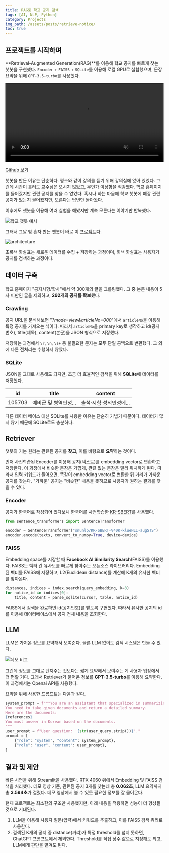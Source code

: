 ```yaml
---
title: RAG로 학교 공지 검색
tags: [AI, NLP, Python]
category: Projects 
img_path: /assets/posts/retrieve-notice/
toc: true
---
```


## 프로젝트를 시작하며

**Retrieval-Augmented Generation(RAG)**를 이용해 학교 공지를 빠르게 찾는 챗봇을 구현했다. `Encoder` + `FAISS` + `SQLite`를 이용해 로컬 GPU로 실험했으며, 문장 요약을 위해 `GPT-3.5-turbo`를 사용했다.

<video src="https://github.com/user-attachments/assets/a7f7a292-75cb-4493-8411-5ded8fa783e9" width="100%" controls muted></video>

[Github 보기](https://github.com/denev6/retrieve-notice)

챗봇을 만든 이유는 단순하다. 평소와 같이 강의를 듣기 위해 강의실에 앉아 있었다. 그런데 시간이 흘러도 교수님은 오시지 않았고, 무언가 이상함을 직감했다. 학교 홈페이지를 들어갔지만 관련 공지를 찾을 수 없었다. 혹시나 하는 마음에 학교 챗봇에 폐강 관련 공지가 있는지 물어봤지만, 모른다는 답변만 돌아왔다.

이후에도 챗봇을 이용해 여러 실험을 해봤지만 계속 모른다는 이야기만 반복했다.

![학교 챗봇 예시](kingo.png)

그래서 그날 밤 혼자 만든 챗봇이 바로 이 [프로젝트](https://github.com/denev6/retrieve-notice)다.

![architecture](overview.png)

초록색 화살표는 새로운 데이터를 수집 + 저장하는 과정이며, 회색 화살표는 사용자가 공지를 검색하는 과정이다.

## 데이터 구축

학교 홈페이지 "공지사항/학사"에서 약 300개의 글을 크롤링했다. 그 중 본문 내용이 5자 미만인 글을 제외하고, **292개의 공지를 확보**했다.

### Crawling

공지 URL을 분석해보면 "*?mode=view&articleNo=000*"에서 `articleNo`을 이용해 특정 공지를 가져오는 식이다. 따라서 `articleNo`을 primary key로 생각하고 id(공지번호), title(제목), content(본문)을 JSON 형식으로 저장했다.

저장하는 과정에서 `\r`, `\n`, `\s+` 등 불필요한 문자는 모두 단일 공백으로 변환했다. 그 외에 다른 전처리는 수행하지 않았다.

### SQLite

JSON을 그대로 사용해도 되지만, 조금 더 효율적인 검색을 위해 **SQLite**에 데이터를 저장했다.

|id|title|content|
|:---:|:---:|:---:|
|105703|예비군 및 병역판정...|출석·시험·성적인정에...|

다른 데이터 베이스 대신 SQLite를 사용한 이유는 단순히 가볍기 때문이다. 데이터가 많지 않기 때문에 SQLite로도 충분하다.

## Retriever

챗봇의 기본 원리는 관련된 공지를 **찾고**, 이를 바탕으로 **요약**하는 것이다.

먼저 사전학습된 Encoder를 이용해 공지(텍스트)를 embedding vector로 변환하고 저장한다. 이 과정에서 비슷한 문장은 가깝게, 관련 없는 문장은 멀리 위치하게 된다. 따라서 입력 키워드가 들어오면, 똑같이 embedding vector로 변환한 뒤 거리가 가까운 공지를 찾는다. "가까운" 공지는 "비슷한" 내용을 뜻하므로 사용자가 원하는 결과를 찾을 수 있다.

### Encoder

공지가 한국어로 작성되어 있다보니 한국어를 사전학습한 [KR-SBERT](https://github.com/snunlp/KR-SBERT)를 사용했다.

```python
from sentence_transformers import SentenceTransformer

encoder = SentenceTransformer("snunlp/KR-SBERT-V40K-klueNLI-augSTS")
encoder.encode(texts, convert_to_numpy=True, device=device)
```

### FAISS

Embedding space를 저장할 때 **Facebook AI Similarity Search**(FAISS)를 이용했다. FAISS는 벡터 간 유사도를 빠르게 찾아주는 오픈소스 라이브러리다. Embedding된 벡터를 FAISS에 저장하고, L2(Euclidean distance)를 계산해 K개의 유사한 벡터를 찾아온다.

```python
distances, indices = index.search(query_embedding, k=3)
for notice_id in indices[0]:
    title, content = parse_sqlite(cursor, table, notice_id)
```

FAISS에서 검색을 완료하면 id(공지번호)를 뱉도록 구현했다. 따라서 유사한 공지의 id를 이용해 데이터베이스에서 공지 전체 내용을 조회한다.

## LLM

LLM은 가져온 정보를 요약해서 보여준다. 물론 LLM 없이도 검색 시스템은 만들 수 있다.

![데모 비교](compare-demo.png)

그런데 정보를 그대로 던져주는 것보다는 짧게 요약해서 보여주는 게 사용자 입장에서 더 편할 거다. 그래서 Retriever가 물어온 정보를 **GPT-3.5-turbo**를 이용해 요약한다. 이 과정에서는 Openai API를 사용했다.

요약을 위해 사용한 프롬프트는 다음과 같다.

```python
system_prompt = f"""You are an assistant that specialized in summarizing and answering documents about school notices.
You need to take given documents and return a detailed summary.
Here are the documents:
{references}
You must answer in Korean based on the documents.
"""
user_prompt = f"User question: '{str(user_query.strip())}'."
prompt = [
    {"role": "system", "content": system_prompt},
    {"role": "user", "content": user_prompt},
]
```

## 결과 및 제안

빠른 시연을 위해 Streamlit을 사용했다. RTX 4060 위에서 Embedding 및 FAISS 검색을 처리했다. 데모 영상 기준, 관련된 공지 3개를 찾는데 총 **0.062초**, LLM 요약까지 총 **3.594초**가 걸렸다. 데모 영상에서 볼 수 있듯 필요한 정보를 잘 물어온다.

현재 프로젝트는 최소한의 구조만 사용했지만, 아래 내용을 적용하면 성능이 더 향상될 것으로 기대된다.

1. LLM을 이용해 사용자 질문(입력)에서 키워드를 추출하고, 이를 FAISS 검색 쿼리로 사용한다.
2. 검색된 K개의 공지 중 distance(거리)가 특정 threshold를 넘지 못하면, ChatGPT 프롬프트에서 제외한다. Threshold를 직접 상수 값으로 지정해도 되고, LLM에게 판단을 맡겨도 된다.

